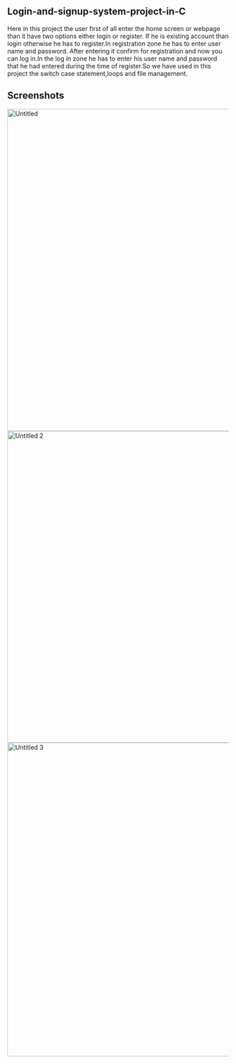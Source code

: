 ## Login-and-signup-system-project-in-C
Here in this project the user first of all enter the home screen or webpage than it have two
options either login or register. If he is existing account than login otherwise he has to
register.In registration zone he has to enter user name and password. After entering it
confirm for registration and now you can log in.In the log in zone he has to enter his user
name and password that he had entered during the time of register.So we have used in this
project the switch case statement,loops and file management.
## Screenshots
<img width="732" alt="Untitled" src="https://user-images.githubusercontent.com/41751718/55096916-ce90c000-50e0-11e9-8996-3f5d718740ed.png">
<img width="708" alt="Untitled 2" src="https://user-images.githubusercontent.com/41751718/55096917-cf295680-50e0-11e9-8033-7b289034c24b.png">
<img width="713" alt="Untitled 3" src="https://user-images.githubusercontent.com/41751718/55096920-cf295680-50e0-11e9-806a-2efe954e7a6a.png">
